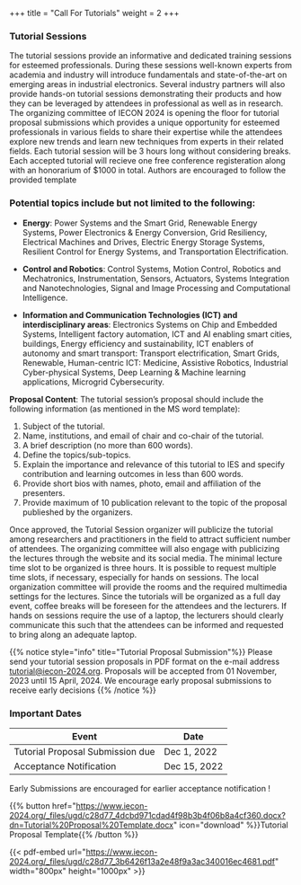 +++
title = "Call For Tutorials"
weight = 2
+++

### Tutorial Sessions
The tutorial sessions provide an informative and dedicated training sessions for esteemed professionals. During these sessions well-known experts from academia and industry will introduce fundamentals and state-of-the-art on emerging areas in industrial electronics. Several industry partners will also provide hands-on tutorial sessions demonstrating their products and how they can be leveraged by attendees in professional as well as in research. The organizing committee of IECON 2024 is opening the floor for tutorial proposal submissions which provides a unique opportunity for esteemed professionals in various fields to share their expertise while the attendees explore new trends and learn new techniques from experts in their related fields. Each tutorial session will be 3 hours long without considering breaks. Each accepted tutorial will recieve one free conference registeration along with an honorarium of $1000 in total. Authors are encouraged to follow the provided template


### Potential topics include but not limited to the following:
* **Energy**: Power Systems and the Smart Grid, Renewable Energy Systems, Power Electronics & Energy Conversion, Grid Resiliency, Electrical Machines and Drives, Electric Energy Storage Systems, Resilient Control for Energy Systems, and Transportation Electrification.

* **Control and Robotics**: Control Systems, Motion Control, Robotics and Mechatronics, Instrumentation, Sensors, Actuators, Systems Integration and Nanotechnologies, Signal and Image Processing and Computational Intelligence.

* **Information and Communication Technologies (ICT) and interdisciplinary areas**: Electronics Systems on Chip and Embedded Systems, Intelligent factory automation, ICT and AI enabling smart cities, buildings, Energy efficiency and sustainability, ICT enablers of autonomy and smart transport: Transport electrification, Smart Grids, Renewable, Human-centric ICT: Medicine, Assistive Robotics, Industrial Cyber-physical Systems, Deep Learning & Machine learning applications, Microgrid Cybersecurity.


**Proposal Content**: The tutorial session’s proposal should include the following information (as mentioned in the MS word template):
1. Subject of the tutorial.
2. Name, institutions, and email of chair and co-chair of the tutorial.
3. A brief description (no more than 600 words).
4. Define the topics/sub-topics.
5. Explain the importance and relevance of this tutorial to IES and specify contribution and learning outcomes in less than 600 words.
6. Provide short bios with names, photo, email and affiliation of the presenters.
7. Provide maximum of 10 publication relevant to the topic of the proposal publieshed by the organizers.
 

Once approved, the Tutorial Session organizer will publicize the tutorial among researchers and practitioners in the field to attract sufficient number of attendees. The organizing committee will also engage with publicizing the lectures through the website and its social media. The minimal lecture time slot to be organized is three hours. It is possible to request multiple time slots, if necessary, especially for hands on sessions. The local organization committee will provide the rooms and the required multimedia settings for the lectures. Since the tutorials will be organized as a full day event, coffee breaks will be foreseen for the attendees and the lecturers. If hands on sessions require the use of a laptop, the lecturers should clearly communicate this such that the attendees can be informed and requested to bring along an adequate laptop.

{{% notice style="info" title="Tutorial Proposal Submission"%}}
Please send your tutorial session proposals in PDF format on the e-mail address tutorial@iecon-2024.org. Proposals will be accepted from 01 November, 2023 until 15 April, 2024. We encourage early proposal submissions to receive early decisions
{{% /notice %}}


### Important Dates

| Event  | Date |
| ------ | ----------- |
| Tutorial Proposal Submission due   | Dec 1, 2022 |
| Acceptance Notification | Dec 15, 2022 |


Early Submissions are encouraged for earlier acceptance notification !

{{% button href="https://www.iecon-2024.org/_files/ugd/c28d77_4dcbd971cdad4f98b3b4f06b8a4cf360.docx?dn=Tutorial%20Proposal%20Template.docx" icon="download" %}}Tutorial Proposal Template{{% /button %}}

{{< pdf-embed url="https://www.iecon-2024.org/_files/ugd/c28d77_3b6426f13a2e48f9a3ac340016ec4681.pdf" width="800px" height="1000px" >}}
